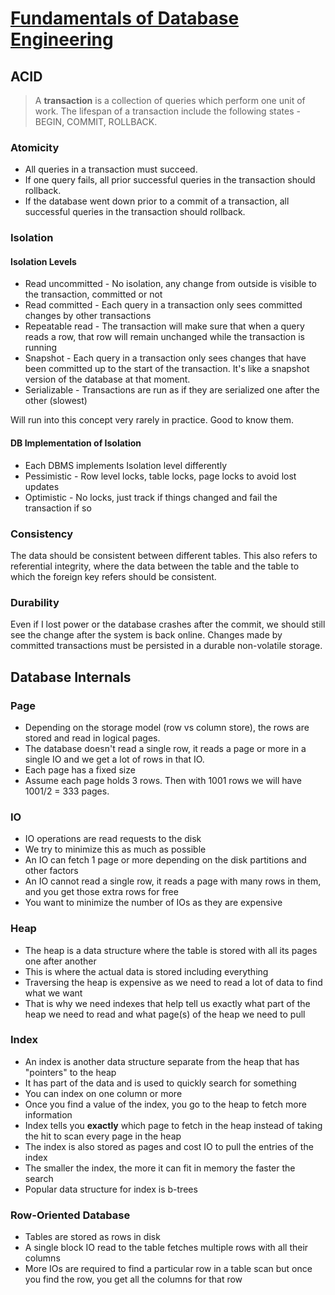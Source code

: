 # [Fundamentals of Database Engineering](https://www.udemy.com/course/database-engines-crash-course)

## ACID

> A **transaction** is a collection of queries which perform one unit of work. The lifespan of a transaction include the following states - BEGIN, COMMIT, ROLLBACK.

### Atomicity

- All queries in a transaction must succeed.
- If one query fails, all prior successful queries in the transaction should rollback.
- If the database went down prior to a commit of a transaction, all successful queries in the transaction should rollback.

### Isolation

#### Isolation Levels

- Read uncommitted - No isolation, any change from outside is visible to the transaction, committed or not
- Read committed - Each query in a transaction only sees committed changes by other transactions
- Repeatable read - The transaction will make sure that when a query reads a row, that row will remain unchanged while the transaction is running
- Snapshot - Each query in a transaction only sees changes that have been committed up to the start of the transaction. It's like a snapshot version of the database at that moment.
- Serializable - Transactions are run as if they are serialized one after the other (slowest)

Will run into this concept very rarely in practice. Good to know them.

#### DB Implementation of Isolation

- Each DBMS implements Isolation level differently
- Pessimistic - Row level locks, table locks, page locks to avoid lost updates
- Optimistic - No locks, just track if things changed and fail the transaction if so

### Consistency

The data should be consistent between different tables. This also refers to referential integrity, where the data between the table and the table to which the foreign key refers should be consistent.

### Durability

Even if I lost power or the database crashes after the commit, we should still see the change after the system is back online.
Changes made by committed transactions must be persisted in a durable non-volatile storage.

## Database Internals

### Page

- Depending on the storage model (row vs column store), the rows are stored and read in logical pages.
- The database doesn't read a single row, it reads a page or more in a single IO and we get a lot of rows in that IO.
- Each page has a fixed size
- Assume each page holds 3 rows. Then with 1001 rows we will have 1001/2 = 333 pages.

### IO

- IO operations are read requests to the disk
- We try to minimize this as much as possible
- An IO can fetch 1 page or more depending on the disk partitions and other factors
- An IO cannot read a single row, it reads a page with many rows in them, and you get those extra rows for free
- You want to minimize the number of IOs as they are expensive

### Heap

- The heap is a data structure where the table is stored with all its pages one after another
- This is where the actual data is stored including everything
- Traversing the heap is expensive as we need to read a lot of data to find what we want
- That is why we need indexes that help tell us exactly what part of the heap we need to read and what page(s) of the heap we need to pull

### Index

- An index is another data structure separate from the heap that has "pointers" to the heap
- It has part of the data and is used to quickly search for something
- You can index on one column or more
- Once you find a value of the index, you go to the heap to fetch more information
- Index tells you **exactly** which page to fetch in the heap instead of taking the hit to scan every page in the heap
- The index is also stored as pages and cost IO to pull the entries of the index
- The smaller the index, the more it can fit in memory the faster the search
- Popular data structure for index is b-trees

### Row-Oriented Database

- Tables are stored as rows in disk
- A single block IO read to the table fetches multiple rows with all their columns
- More IOs are required to find a particular row in a table scan but once you find the row, you get all the columns for that row
